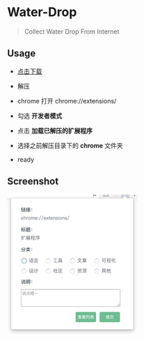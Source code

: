 # Water-Drop

> Collect Water Drop From Internet

## Usage

* [点击下载](https://github.com/ppxu/Water-Drop/archive/1.3.0.zip)

* 解压

* chrome 打开 chrome://extensions/

* 勾选 __开发者模式__

* 点击 __加载已解压的扩展程序__

* 选择之前解压目录下的 __chrome__ 文件夹

* ready

## Screenshot

![screenshot](./screenshot.png)
